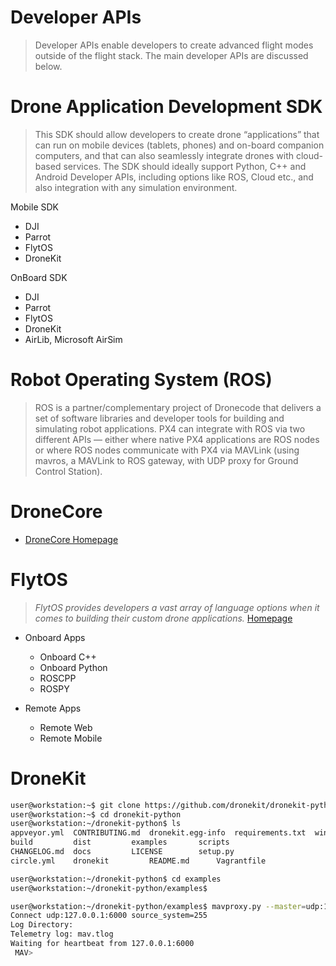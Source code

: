 # Developer APIs

> Developer APIs enable developers to create advanced flight modes outside of the flight stack. The main developer APIs are discussed below.

# Drone Application Development SDK

> This SDK should allow developers to create drone “applications” that can run on mobile devices (tablets, phones) and on-board companion computers, and that can also seamlessly integrate drones with cloud-based services. The SDK should ideally support Python, C++ and Android Developer APIs, including options like ROS, Cloud etc., and also integration with any simulation environment.

Mobile SDK

- DJI
- Parrot
- FlytOS
- DroneKit

OnBoard SDK

- DJI
- Parrot
- FlytOS
- DroneKit
- AirLib, Microsoft AirSim

# Robot Operating System (ROS)

> ROS is a partner/complementary project of Dronecode that delivers a set of software libraries and developer tools for building and simulating robot applications.  PX4 can integrate with ROS via two different APIs — either where native PX4 applications are ROS nodes or where ROS nodes communicate with PX4 via MAVLink (using mavros, a MAVLink to ROS gateway, with UDP proxy for Ground Control Station).

# DroneCore

- [DroneCore Homepage](https://docs.dronecore.io/en/)

# FlytOS

> _FlytOS provides developers a vast array of language options when it comes to building their custom drone applications._ [Homepage](http://docs.flytbase.com/docs/FlytOS/Developers/BuildingCustomApps/OnboardPython.html#write-onboard-python)

- Onboard Apps
  - Onboard C++
  - Onboard Python
  - ROSCPP
  - ROSPY

- Remote Apps
  - Remote Web
  - Remote Mobile


# DroneKit

```sh
user@workstation:~$ git clone https://github.com/dronekit/dronekit-python.git
user@workstation:~$ cd dronekit-python
user@workstation:~/dronekit-python$ ls
appveyor.yml  CONTRIBUTING.md  dronekit.egg-info  requirements.txt  windows
build	      dist	       examples		  scripts
CHANGELOG.md  docs	       LICENSE		  setup.py
circle.yml    dronekit	       README.md	  Vagrantfile
```

```sh
user@workstation:~/dronekit-python$ cd examples
user@workstation:~/dronekit-python/examples$ 
```

```sh
user@workstation:~/dronekit-python/examples$ mavproxy.py --master=udp:127.0.0.1:6000
Connect udp:127.0.0.1:6000 source_system=255
Log Directory: 
Telemetry log: mav.tlog
Waiting for heartbeat from 127.0.0.1:6000
 MAV> 
```